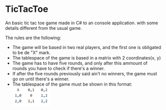# TicTacToe
An basic tic tac toe game made in C# to an console application. with some details different from the usual game.

The rules are the following:
- The game will be based in two real players, and the first one is obligated to be de "X" mark.
- The tablespace of the game is based in a matrix with 2 coordinates(x, y)
- The game has to have five rounds, and only after this ammount of rounds you have to check if there's a winner.
- If after the five rounds previously said ain't no winners, the game must go on until there's a winner.
- The tablespace of the game must be shown in this format:
![matrix](matrix.png)
